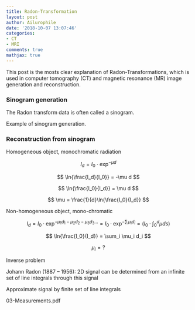 ```yaml
---
title: Radon-Transformation
layout: post
author: Ailurophile
date: '2018-10-07 13:07:46'
categories:
- CT
- MRI
comments: true
mathjax: true
---
```


This post is the mosts clear explanation of Radon-Transformations, which is used in computer tomography (CT) and magnetic resonance (MR) image generation and reconstruction.
<!--more-->

### Sinogram generation

The Radon transform data is often called a sinogram.

Example of sinogram generation.


### Reconstruction from sinogram

Homogeneous object, monochromatic radiation 

$$ I_d = I_0 \cdot \exp^{-\mu d} $$

$$ \ln{\frac{I_d}{I_0}} = -\mu d $$

$$ \ln{\frac{I_0}{I_d}} = \mu d $$

$$ \mu = \frac{1}{d}\ln{\frac{I_0}{I_d}} $$

Non-homogeneous object, mono-chromatic

$$ I_d = I_0 \cdot \exp^{-\mu_1 d_1-\mu_2 d_2-\mu_3 d_3 \dots} = I_0 \cdot \exp^{-\sum_i \mu_i d_i} = ( I_0 \cdot \int_0^d \mu ds ) $$

$$ \ln{\frac{I_0}{I_d}} = \sum_i \mu_i d_i $$

$$ \mu_i = ? $$

Inverse problem

Johann Radon (1887 – 1956): 2D signal can be determined from an infinite set of line integrals through this signal

Approximate signal by finite set of line integrals

03-Measurements.pdf